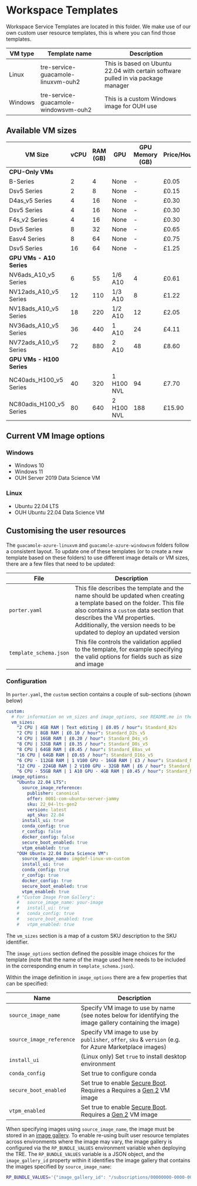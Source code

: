 # Workspace Templates

Workspace Service Templates are located in this folder. We make use of our own custom user resource templates, this is where you can find those templates.

| VM type | Template name | Description |
| --- | --- | --- |
| Linux   | tre-service-guacamole-linuxvm-ouh2    | This is based on Ubuntu 22.04 with certain software pulled in via package manager |
| Windows | tre-service-guacamole-windowsvm-ouh2  | This is a custom Windows image for OUH use |

## Available VM sizes

| VM Size                            | vCPU | RAM (GB) | GPU        | GPU Memory (GB) | Price/Hour | Azure SKU                 |
| ---------------------------------- | ---- | -------- | ---------- | --------------- | ---------- | ------------------------- |
| **CPU-Only VMs**                   |      |          |            |                 |            |                           |
| B-Series                           | 2    | 4        | None       | -               | £0.05      | Standard_B2s              |
| Dsv5 Series                        | 2    | 8        | None       | -               | £0.15      | Standard_D2s_v5           |
| D4as_v5 Series                     | 4    | 16       | None       | -               | £0.30      | Standard_D4as_v5          |
| Dsv5 Series                        | 4    | 16       | None       | -               | £0.30      | Standard_D4s_v5           |
| F4s_v2 Series                      | 4    | 16       | None       | -               | £0.30      | Standard_F4s_v2           |
| Dsv5 Series                        | 8    | 32       | None       | -               | £0.65      | Standard_D8s_v5           |
| Easv4 Series                       | 8    | 64       | None       | -               | £0.75      | Standard_E8as_v4          |
| Dsv5 Series                        | 16   | 64       | None       | -               | £1.25      | Standard_D16s_v5          |
| **GPU VMs - A10 Series**           |      |          |            |                 |            |                           |
| NV6ads_A10_v5 Series               | 6    | 55       | 1/6 A10    | 4               | £0.61      | Standard_NV6ads_A10_v5    |
| NV12ads_A10_v5 Series              | 12   | 110      | 1/3 A10    | 8               | £1.22      | Standard_NV12ads_A10_v5   |
| NV18ads_A10_v5 Series              | 18   | 220      | 1/2 A10    | 12              | £2.05      | Standard_NV18ads_A10_v5   |
| NV36ads_A10_v5 Series              | 36   | 440      | 1 A10      | 24              | £4.11      | Standard_NV36ads_A10_v5   |
| NV72ads_A10_v5 Series              | 72   | 880      | 2 A10      | 48              | £8.60      | Standard_NV72ads_A10_v5   |
| **GPU VMs - H100 Series**          |      |          |            |                 |            |                           |
| NC40ads_H100_v5 Series             | 40   | 320      | 1 H100 NVL | 94              | £7.70      | Standard_NC40ads_H100_v5  |
| NC80adis_H100_v5 Series            | 80   | 640      | 2 H100 NVL | 188             | £15.90     | Standard_NC80adis_H100_v5 |

## Current VM Image options

### Windows

- Windows 10
- Windows 11
- OUH Server 2019 Data Science VM

### Linux

- Ubuntu 22.04 LTS
- OUH Ubuntu 22.04 Data Science VM

## Customising the user resources

The `guacamole-azure-linuxvm` and `guacamole-azure-windowsvm` folders follow a consistent layout.
To update one of these templates (or to create a new template based on these folders) to use different image details or VM sizes, there are a few files that need to be updated:

| File |  Description |
| ---- | ------------ |
| `porter.yaml`          | This file describes the template and the name should be updated when creating a template based on the folder. This file also contains a `custom` data section that describes the VM properties. Additionally, the version needs to be updated to deploy an updated version |
| `template_schema.json` | This file controls the validation applied to the template, for example specifying the valid options for fields such as size and image                                                                                                                                              |

### Configuration

In `porter.yaml`, the `custom` section contains a couple of sub-sections (shown below)

```yaml
custom:
  # For information on vm_sizes and image_options, see README.me in the guacamole/user-resources folder
  vm_sizes:
    "2 CPU | 4GB RAM | Text editing | £0.05 / hour": Standard_B2s
    "2 CPU | 8GB RAM | £0.10 / hour": Standard_D2s_v5
    "4 CPU | 16GB RAM | £0.20 / hour": Standard_D4s_v5
    "8 CPU | 32GB RAM | £0.35 / hour": Standard_D8s_v5
    "8 CPU | 64GB RAM | £0.45 / hour": Standard_E8as_v4
    "16 CPU | 64GB RAM | £0.65 / hour": Standard_D16s_v5
    "6 CPU - 112GB RAM | 1 V100 GPU - 16GB RAM | £3 / hour": Standard_NC6s_v3
    "12 CPU - 224GB RAM | 2 V100 GPU - 32GB RAM | £6 / hour": Standard_NC12s_v3
    "6 CPU - 55GB RAM | 1 A10 GPU - 4GB RAM | £0.45 / hour": Standard_NV6ads_A10_v5
  image_options:
    "Ubuntu 22.04 LTS":
      source_image_reference:
        publisher: canonical
        offer: 0001-com-ubuntu-server-jammy
        sku: 22_04-lts-gen2
        version: latest
        apt_sku: 22.04
      install_ui: true
      conda_config: true
      r_config: false
      docker_config: false
      secure_boot_enabled: true
      vtpm_enabled: true
    "OUH Ubuntu 22.04 Data Science VM":
      source_image_name: imgdef-linux-vm-custom
      install_ui: true
      conda_config: true
      r_config: true
      docker_config: true
      secure_boot_enabled: true
      vtpm_enabled: true
    # "Custom Image From Gallery":
    #   source_image_name: your-image
    #   install_ui: true
    #   conda_config: true
    #   secure_boot_enabled: true
    #   vtpm_enabled: true
```

The `vm_sizes` section is a map of a custom SKU description to the SKU identifier.

The `image_options` section defined the possible image choices for the template (note that the name of the image used here needs to be included in the corresponding enum in `template_schema.json`).

Within the image definition in `image_options` there are a few properties that can be specified:

| Name                     | Description                                                                                              |
| ------------------------ | -------------------------------------------------------------------------------------------------------- |
| `source_image_name`      | Specify VM image to use by name (see notes below for identifying the image gallery containing the image) |
| `source_image_reference` | Specify VM image to use by `publisher`, `offer`, `sku` & `version` (e.g. for Azure Marketplace images)   |
| `install_ui`             | (Linux only) Set `true` to install desktop environment                                                   |
| `conda_config`           | Set true to configure conda                                                                              |
| `secure_boot_enabled`    | Set true to enable [Secure Boot](https://learn.microsoft.com/en-us/azure/virtual-machines/trusted-launch#secure-boot).  Requires a Requires a [Gen 2](https://learn.microsoft.com/en-us/azure/virtual-machines/generation-2) VM image |
| `vtpm_enabled`           | Set true to enable [Secure Boot](https://learn.microsoft.com/en-us/azure/virtual-machines/trusted-launch#vtpm).  Requires a [Gen 2](https://learn.microsoft.com/en-us/azure/virtual-machines/generation-2) VM image |

When specifying images using `source_image_name`, the image must be stored in an [image gallery](https://learn.microsoft.com/en-us/azure/virtual-machines/azure-compute-gallery).
To enable re-using built user resource templates across environments where the image may vary, the image gallery is configured via the `RP_BUNDLE_VALUES` environment variable when deploying the TRE.
The `RP_BUNDLE_VALUES` variable is a JSON object, and the `image_gallery_id` property within it identifies the image gallery that contains the images specified by `source_image_name`:

```bash
RP_BUNDLE_VALUES='{"image_gallery_id": "/subscriptions/00000000-0000-0000-0000-000000000000/resourceGroups/<your-rg>/providers/Microsoft.Compute/galleries/<your-gallery-name>"}
```
